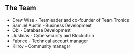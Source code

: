 ## The Team

* Drew Wise - Teamleader and co-founder of Team Tronics
* Samuel Austin - Business Development
* Obi - Database Development
* Justinas  - Cybersecurity and Blockchain
* Fabrice - Technical account manager
* Kilroy - Community manager







